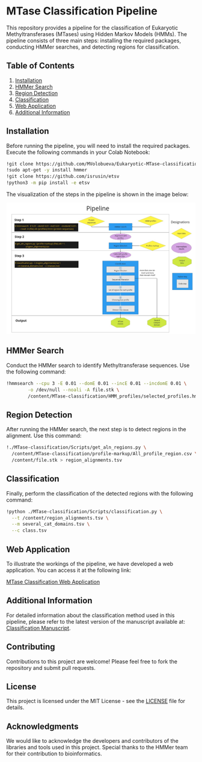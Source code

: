 # MTase Classification Pipeline

This repository provides a pipeline for the classification of Eukaryotic Methyltransferases (MTases) using Hidden Markov Models (HMMs). The pipeline consists of three main steps: installing the required packages, conducting HMMer searches, and detecting regions for classification.

## Table of Contents

1. [Installation](#installation)
2. [HMMer Search](#hmmer-search)
3. [Region Detection](#region-detection)
4. [Classification](#classification)
5. [Web Application](#web-application)
6. [Additional Information](#additional-information)

## Installation

Before running the pipeline, you will need to install the required packages. Execute the following commands in your Colab Notebook:

```bash
!git clone https://github.com/MVolobueva/Eukaryotic-MTase-classification.git
!sudo apt-get -y install hmmer
!git clone https://github.com/isrusin/etsv
!python3 -m pip install -e etsv
```

The visualization of the steps in the pipeline is shown in the image below:

![Pipeline Steps](https://github.com/MVolobueva/MTase-classification/blob/main/Pipeline.jpg)

## HMMer Search

Conduct the HMMer search to identify Methyltransferase sequences. Use the following command:

```bash
!hmmsearch --cpu 3 -E 0.01 --domE 0.01 --incE 0.01 --incdomE 0.01 \
        -o /dev/null --noali -A file.stk \
        /content/MTase-classification/HMM_profiles/selected_profiles.hmm /content/MTase-classification/Sample_MTases/MTase_sequences.fasta
```

## Region Detection

After running the HMMer search, the next step is to detect regions in the alignment. Use this command:

```bash
!./MTase-classification/Scripts/get_aln_regions.py \
  /content/MTase-classification/profile-markup/All_profile_region.csv \
  /content/file.stk > region_alignments.tsv
```

## Classification

Finally, perform the classification of the detected regions with the following command:

```bash
!python ./MTase-classification/Scripts/classification.py \
  --t /content/region_alignments.tsv \
  --m several_cat_domains.tsv \
  --c class.tsv
```

## Web Application

To illustrate the workings of the pipeline, we have developed a web application. You can access it at the following link:

[MTase Classification Web Application](https://mtase-pipeline-6g1yfq9ugw8.streamlit.app/)

## Additional Information

For detailed information about the classification method used in this pipeline, please refer to the latest version of the manuscript available at: [Classification Manuscript](https://www.biorxiv.org/content/10.1101/2023.12.13.571470v4.full).

## Contributing

Contributions to this project are welcome! Please feel free to fork the repository and submit pull requests.

## License

This project is licensed under the MIT License - see the [LICENSE](LICENSE) file for details.

## Acknowledgments

We would like to acknowledge the developers and contributors of the libraries and tools used in this project. Special thanks to the HMMer team for their contribution to bioinformatics.
